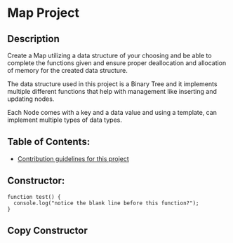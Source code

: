 # Map Project

## Description

Create a Map utilizing a data structure of your choosing and be able to complete the functions given and ensure proper deallocation and allocation of memory for the created data structure.

The data structure used in this project is a Binary Tree and it implements multiple different functions that help with management like inserting and updating nodes.

Each Node comes with a key and a data value and using a template, can implement multiple types of data types. 

## Table of Contents:

- [Contribution guidelines for this project](https://github.com/Shoheicode/CodeProjects/blob/main/C++%20Projects/MapProject/Readme.md#constructor)

## Constructor:

```
function test() {
  console.log("notice the blank line before this function?");
}
```

























































































































## Copy Constructor
